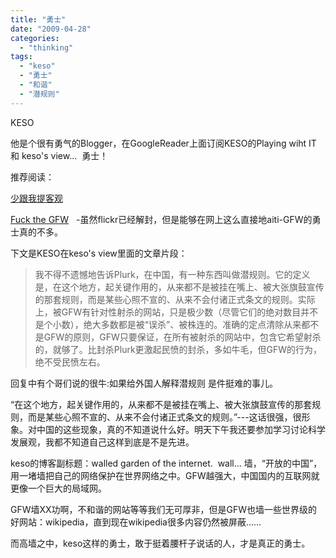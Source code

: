 ```yaml
---
title: "勇士"
date: "2009-04-28"
categories: 
  - "thinking"
tags: 
  - "keso"
  - "勇士"
  - "和谐"
  - "潜规则"
---
```


KESO

他是个很有勇气的Blogger，在GoogleReader上面订阅KESO的Playing wiht IT 和 keso's view...  勇士！

推荐阅读：

[少跟我提客观](http://blog.donews.com/keso/archive/2006/05/18/874629.aspx)

[Fuck the GFW](http://blog.donews.com/keso/archive/2007/06/08/1173239.aspx)   -虽然flickr已经解封，但是能够在网上这么直接地aiti-GFW的勇士真的不多。

下文是KESO在keso's view里面的文章片段：

> 我不得不遗憾地告诉Plurk，在中国，有一种东西叫做潜规则。它的定义是，在这个地方，起关键作用的，从来都不是被挂在嘴上、被大张旗鼓宣传的那套规则，而是某些心照不宣的、从来不会付诸正式条文的规则。实际上，被GFW有针对性射杀的网站，只是极少数（尽管它们的绝对数目并不是个小数），绝大多数都是被“误杀”、被株连的。准确的定点清除从来都不是GFW的原则，GFW只要保证，在所有被射杀的网站中，包含它希望射杀的，就够了。比封杀Plurk更激起民愤的封杀，多如牛毛，但GFW的行为，绝不受民愤左右。

回复中有个哥们说的很牛:如果给外国人解释潜规则 是件挺难的事儿。

“在这个地方，起关键作用的，从来都不是被挂在嘴上、被大张旗鼓宣传的那套规则，而是某些心照不宣的、从来不会付诸正式条文的规则。”---这话很强，很形象。对中国的这些现象，真的不知道说什么好。明天下午我还要参加学习讨论科学发展观，我都不知道自己这样到底是不是先进。

keso的博客副标题：walled garden of the internet.  wall... 墙，“开放的中国”，用一堵墙把自己的网络保护在世界网络之中。GFW越强大，中国国内的互联网就更像一个巨大的局域网。

GFW墙XX功啊，不和谐的网站等等我们无可厚非，但是GFW也墙一些世界级的好网站：wikipedia，直到现在wikipedia很多内容仍然被屏蔽……

而高墙之中，keso这样的勇士，敢于挺着腰杆子说话的人，才是真正的勇士。
